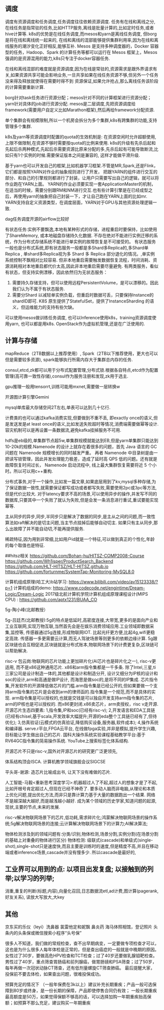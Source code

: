 ## 调度
调度有资源调度和任务调度,任务调度往往依赖资源调度. 任务有在线和离线之分,在线任务是指常驻的任务,比如HTTP服务,离线是批量计算的,比如定时任务,或者hive计算等.
k8s的优势是在线任务调度,而mesos和yarn是离线任务调度, 但borg是将在线和离线统一起来的, 在线和离线的混部能够提供集群利用率,因为在线和离线服务的潮汐变化正好相反,能够互补.
Mesos 是支持多种调度器的，Docker 容器型的任务，Hadoop、Spark 的计算任务等都可以运行在 Mesos 框架上，Mesos 强调的是资源混用的能力,k8s只专注于docker容器任务.  

在线和离线混部的难度就是资源调度,因为在线是常驻的,资源需求是跟外界请求有关,如果资源共享可能会影响业务,一旦共享如果在线任务资源不够,但另外一个任务没来得及释放就使得在需要时得不到
资源保证,如果允许抢占,那么离线任务该阶段的计算需要重新计算.

borg针对task任务进行资源分配；mesos针对不同的计算框架进行资源分配；yarn针对具体的job进行资源分配. mesos是二层调度,先把资源调度给framework(需要用户自定义比如Marathon框架),然后再给framework分配资源.

单个集群会有规模限制,所以一个机房会拆分为多个集群,k8s有跨集群的功能,支持管理多个集群.

k8s及yarn等资源调度时配置的quota的生效机制是: 在资源空闲时允许超额使用,上限不做限制,在资源不够时需要按quota的比例来使用.
k8s的升级有先杀后起和先起后杀两种模式,先起后杀需要资源比原来分配的多,先杀后起有可能导致断流,比如只有1个实例的时候.需要保证版本之间是兼容的,
这样才能做平滑升级.

基于yarn也可以开发自己的框架,比如机器学习框架.不管是MR,Spark,还是Flink，它们都是按照YARN对作业的抽象规则进行了开发，
把跟YARN的组件进行交互的部分、和自己的引擎规则都进行了封装，让用户只需要写出自己的逻辑，就可以将作业跑在YARN上面。
YARN的作业必须要实现一套ApplicationMaster的机制，在适当的时候，需要分别跟RM和NM进行交互.也有些计算引擎是在已经成型之后，再使用yarn的抽象把自己封装一下，才让自己跑在YARN上面的比如mr.
YARN支持自定义资源类型，在调度层面，YARN对于GPU与其他资源处理逻辑一致.

dag任务调度开源的airflow比较好

有状态任务:实例不要飘逸,本地有某种形式的存储，进程重启时要保持，比如使用了ShareMemory, 或本地磁盘存储持久化数据. 
不存在绝对不能进行实例迁移的系统，作为分布式存储系统不能进行单实例的故障恢复是不可接受的。
有状态服务一般也是分布式系统,即有状态服务一般都是多Shard多Replica的,多Shard单Replica , 单shard多Replica视为多 Shard 多 Replica 部分退化的情况。,单实例系统控制不飘相对比较容易.
但非本地重启需要触发数据恢复流程，时间消耗、资源消耗相对本地重启都代价太高,因此非本地重启需要尽量避免.
有两类服务，看似有状态，但支持实例漂移，因此依然归为无状态服务：
1. 需要持久存储支持，但可以使用远程PersistentVolume，是可以漂移的。因此我们认为不属于有状态服务.
2. 需要分Shard 以减轻单实例负载，但重启时数据可丢，只要保持Instance的shardID即可.
K8S 原生提供了StatefulSet，提供了InstanceSharding 的语义，但运维能力的支持有些欠缺。


可以使用mesos做训练任务调度, 也可以Inference使用k8s，training资源调度使用yarn, 也可以都是用k8s. OpenStack作为虚拟机管理,还是在广泛使用的.

## 计算与存储
mapReduce（2TB数据以上推荐使用）, Spark（2TB以下推荐使用，更大也可以但是需要较多资源), spark能够执行所需内存大于集群总内存的任务.

consul,etcd,zk都可以用于分布式配置管理,分布式锁.根据各自特点,etcd作为配置管理(高可靠一致性存储),consul作为服务注册和发现,zk用于选主.

gpu推理一般用tensorrt,训练可能用mxnet,需要做一层转换w

开源图计算引擎Gemini

mysql单库最大存储空间2T左右,单表可以达到几十亿行.

计费类的也可以通过kafka消费实现,但要做到不重不丢, 即exactly once的语义,但是发送发是at least once的语义,比如发送失败超时等情况,消费端需要做幂等设计.
容灾机制可以是再设置一条数据流,避免kafka挂掉服务不可用.

hdfs是eb级的,单集群节点超5w,单集群规模就能达到EB,但是yarn单集群只能达到10-20k的规模.Namenode 的设计上就存在着很多的问题，首先 Java 语言的 GC 问题在 Namenode 规模增长的同时越发严重。
再者 Namenode 中目录树是由一把读写锁管理，因此并发处理能力极差，造成了延时高 QPS 低的问题。还有就是故障恢复时间过长， Namenode 启动流程中, 线上最大集群恢复需要将近 5 个小时。所以可以用c++重构.

分布式事务,对于一个操作,比如发一篇文章,如果底层用到了kv,mysql多种存储,为了保证数据一致性,就需要保证都写成功或者都写失败,需要使用2pc或3pc等方法,但是代价比较大.
对于latency要求不高的场景,可以使用异步的操作,并发写不同的数据库,只要其中一个失败了就认为失败,但是会发一条消息进行重试,重试要能实现幂等.

主从同步的异步,同步,半同步只是解决了数据的同步,是主从之间的问题,而一致性算法如raft解决的是切主问题,当主节点挂掉后能够自动切主. 如果只有主从同步,那么出故障了并不能自动切,不能再提供服务.

稀疏特征,因为用到非常细,比如用户id就是一个特征,可以做到真正的个性化,年龄的每个取值也是特征.

##hitsz相关
https://github.com/Bohan-hu/HITSZ-COMP2008-Course
https://github.com/Wh1isper/ProductSearch_Backend
https://github.com/HLT-HITSZ/HLT-HITSZ.github.io
https://github.com/forturnme/SystemTap-Monitoring-MySQL8.0

计算机组成原理(哈工大)b站学习: https://www.bilibili.com/video/av15123338/?p=1
计算机组成的demo: https://www.codecode.net/engintime/Dream-Logic/Dream-Logic
2017级北航计算机学院计算机组成原理课程设计(MIPS CPU) : https://github.com/aptx1231/BUAA_CO

5g-陶小峰(北邮教授）

5g-吕廷杰(北邮教授):5g的特点是低延时,高密度连接,大带宽,更多的是面向产业和工业互联网,实现万物互联,当然首先会是在娱乐消费领域应用.工业领域即数据采集,监控等,
传感器通过5g连接,形成物联网IOT. 比起光纤更方便,比起4g,wifi更稳定高效. 传感器一多更需要云计算,而无人驾驶场景等则更多的依赖边缘计算.
5g跟区块链也会互相促进,区块链就是分布式账本,物联网场景下的计费更复杂,区块链可以帮助解决.

risc-v 包云岗:物联网的芯片功能上更加碎片化(AI芯片也是碎片化之一), risc-v更适用, 而不是x86这种通用芯片. x86和arm指令集都是一千多条.
除了Intel,三星,ti三家公司是设计制造一体的,其他都是设计和制造分开, 设计又细分为IP核的设计和soc的设计,arm和高通是做IP设计, 而海思是做soc的,是将不同的IP集成.
芯片指令集,开发软件的开源降低做芯片的门槛.arm指令集是已经公开的,但如果要做一个支持arm指令集的芯片是会收到arm的律师函的.指令集是一个规范,而不是具体的实现.
arm指令集是可以授权的,也就是交钱是可以独自开发支持arm指令集的芯片, arm的IP核也是可以授权的.  而x86更封闭.x86卖芯片，arm卖授权，risc v走开源.
开源芯片生态四要素: 1,指令集,IP和soc(已经有risc-v); 2,开发语言和EDA工具链(已经有chisel,基于scala,开发效率大幅提升;开源的eda整个工具链已经有了,但待优化);
3,仿真验证(云模式的仿真验证,降低购买设备,服务器,软件成本); 4,操作系统和编译器.
serve.r平台,FPGA云平台, 在线做fpga实验,并非是模拟,提升学生兴趣, 目标能让学生做出自己的芯片. 国科大操作系统实验课程基础教学平台:基于RV64GC指令集的简易操作系统.
YouTube上搜索标签化体系结构.

开源芯片不只是risc-v,国外对开源芯片的研究更广泛更领先,

体系结构顶会ISCA. 
计算机教学领域旗舰会议SIGCSE

平头哥-谢源: 造芯片比喻成出书, 让天下没有难做的芯片.

人工智能-马毅<重新思考深度学习>:机器超过人了不起,超过人的想象才是了不起,比如开根号肯定超过人,但现在已经不神奇了.
要多动人脑而非电脑,从理论和本质上优化问题,提出优化方法,而非只是靠计算力基于大量的数据跑出一个结果. 网络不是越深越大越好,而是越浅越小越好.
成为某个领域的历史学家,知道问题的起源,现状,主要的节点,未来的发展.

risc-v解决物联网场景下的芯片,低功耗,需求碎片化;鸿蒙解决物联网场景的操作系统;5g解决物联网场景的连接;云计算解决物联网场景下的计算力;AI解决算法;

物体检测涉及到的领域问题有:分类/识别,物体检测,场景分割,实例分割(在场景分割的基础上对重叠的物体进行区分)
物体检测: 级联式(cascade)和单级式(single-shot),single-shot只是速度快,而且主要是训练时的速度,但是精度不高,并且在移动端或者inference场景,cascade并没有慢多少.
所以cascade是最好的,

## 工业界可以用到的点: 以项目出发复盘; 以接触到的列举;以学习的列举; 
消重,重复的判断(标题,内容),向量化召回,日志数据流etl,ad计费,图计算(pagerank,好友关系), 读放大写放大,大key

## 其他
京东买的乐仪（leyi）洗鼻器
氯雷他定和妮飘    鼻炎药
海马体照相馆，登记照片
头条内的头条保或微信搜索小程序“头号保”

很多人不知道，我们做的常规检查，查不出早期病变，一定要做专项检查才可以，这也是为什么很多人每年体检是正常的，但是查出癌症的一般就是中晚期的原因。
女性过了30岁，要做高危HPV检查和TCT检查；过了40岁还要做乳腺钼靶检查。
男性过了40岁，重点筛查胃肠癌和前列腺癌，做胃肠镜和PSA筛查；过了50岁，每年再做一次冠状动脉CT筛查，还有低剂量螺旋CT筛查肺癌。
最后提醒大家，投保前不要去体检，如果查出问题，很难投保成功。

预算充足的情况下 （一般年保费在3k以上）建议补充长期重疾；产品一般可选保障到80岁或终身，是一份长期的保障，产品即使停售合同仍有效；
一般长期重疾最高额度是50万，如果觉得保额不够高的话，可以选择加购一年期重疾抬高保额；如预算不那么充足，建议购买一年期重疾